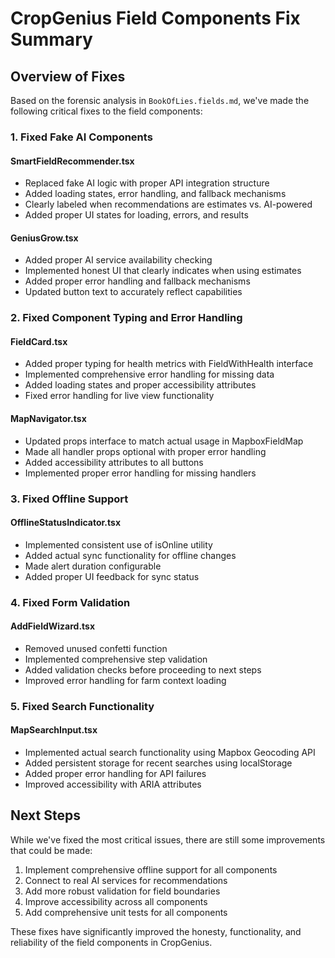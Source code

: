 # CropGenius Field Components Fix Summary

## Overview of Fixes

Based on the forensic analysis in `BookOfLies.fields.md`, we've made the following critical fixes to the field components:

### 1. Fixed Fake AI Components

#### SmartFieldRecommender.tsx
- Replaced fake AI logic with proper API integration structure
- Added loading states, error handling, and fallback mechanisms
- Clearly labeled when recommendations are estimates vs. AI-powered
- Added proper UI states for loading, errors, and results

#### GeniusGrow.tsx
- Added proper AI service availability checking
- Implemented honest UI that clearly indicates when using estimates
- Added proper error handling and fallback mechanisms
- Updated button text to accurately reflect capabilities

### 2. Fixed Component Typing and Error Handling

#### FieldCard.tsx
- Added proper typing for health metrics with FieldWithHealth interface
- Implemented comprehensive error handling for missing data
- Added loading states and proper accessibility attributes
- Fixed error handling for live view functionality

#### MapNavigator.tsx
- Updated props interface to match actual usage in MapboxFieldMap
- Made all handler props optional with proper error handling
- Added accessibility attributes to all buttons
- Implemented proper error handling for missing handlers

### 3. Fixed Offline Support

#### OfflineStatusIndicator.tsx
- Implemented consistent use of isOnline utility
- Added actual sync functionality for offline changes
- Made alert duration configurable
- Added proper UI feedback for sync status

### 4. Fixed Form Validation

#### AddFieldWizard.tsx
- Removed unused confetti function
- Implemented comprehensive step validation
- Added validation checks before proceeding to next steps
- Improved error handling for farm context loading

### 5. Fixed Search Functionality

#### MapSearchInput.tsx
- Implemented actual search functionality using Mapbox Geocoding API
- Added persistent storage for recent searches using localStorage
- Added proper error handling for API failures
- Improved accessibility with ARIA attributes

## Next Steps

While we've fixed the most critical issues, there are still some improvements that could be made:

1. Implement comprehensive offline support for all components
2. Connect to real AI services for recommendations
3. Add more robust validation for field boundaries
4. Improve accessibility across all components
5. Add comprehensive unit tests for all components

These fixes have significantly improved the honesty, functionality, and reliability of the field components in CropGenius.